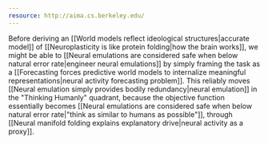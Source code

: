 ```yaml
---
resource: http://aima.cs.berkeley.edu/
---
```


Before deriving an [[World models reflect ideological structures|accurate model]] of [[Neuroplasticity is like protein folding|how the brain works]], we might be able to [[Neural emulations are considered safe when below natural error rate|engineer neural emulations]] by simply framing the task as a [[Forecasting forces predictive world models to internalize meaningful representations|neural activity forecasting problem]]. This reliably moves [[Neural emulation simply provides bodily redundancy|neural emulation]] in the "Thinking Humanly" quadrant, because the objective function essentially becomes [[Neural emulations are considered safe when below natural error rate|"think as similar to humans as possible"]], through [[Neural manifold folding explains explanatory drive|neural activity as a proxy]].